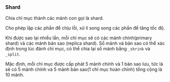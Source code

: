 ### Shard

Chia chỉ mục thành các mảnh con gọi là shard.

Cho phép lặp các phần để chịu lỗi, xử lí song song các phần để tăng tốc độ.

Khi được sao lại nhiều lần, mỗi chỉ mục sẽ có các mảnh chính(primary shard) và các mảnh bản sao (replica shard). Số mảnh và bản sao có thể xác định trong lúc đánh chỉ mục, có thể chia lại số mảnh bằng ```_shrink``` và ```_split```.

Mặc định, mỗi chỉ mục được cấp phát 5 mảnh chính và 1 bản sao lưu, tức là sẽ có 5 mảnh chính và 5 mảnh bản sao(1 chỉ mục hoàn chỉnh) tổng cộng là 10 mảnh. 
